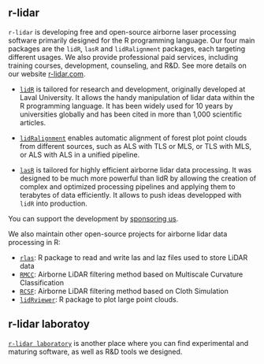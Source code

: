 ## r-lidar

`r-lidar` is developing free and open-source airborne laser processing software primarily designed for the R programming language. Our four main packages are the `lidR`, `lasR` and `lidRalignment` packages, each targeting different usages. We also provide professional paid services, including training courses, development, counseling, and R&D. See more details on our website [r-lidar.com](https://www.r-lidar.com/).

- [`lidR`](https://github.com/r-lidar/lidR) is tailored for research and development, originally developed at Laval University. It allows the handy manipulation of lidar data within the R programming language. It has been widely used for 10 years by universities globally and has been cited in more than 1,000 scientific articles.

- [`lidRalignment`](https://github.com/r-lidar/lasRlidRalignment) enables automatic alignment of forest plot point clouds from different sources, such as ALS with TLS or MLS, or TLS with MLS, or ALS with ALS in a unified pipeline.


- [`lasR`](https://github.com/r-lidar/lasR) is tailored for highly efficient airborne lidar data processing. It was designed to be much more powerful than lidR by allowing the creation of complex and optimized processing pipelines and applying them to terabytes of data efficiently. It allows to push ideas developped with `lidR` into production.

You can support the development by [sponsoring us](https://github.com/sponsors/Jean-Romain).

We also maintain other open-source projects for airborne lidar data processing in R:

- [`rlas`](https://github.com/r-lidar/rlas): R package to read and write las and laz files used to store LiDAR data
- [`RMCC`](https://github.com/r-lidar/RMCC): Airborne LiDAR filtering method based on Multiscale Curvature Classification
- [`RCSF`](https://github.com/r-lidar/RCSF): Airborne LiDAR filtering method based on Cloth Simulation
- [`lidRviewer`](https://github.com/r-lidar/lidRviewer): R package to plot large point clouds.

## r-lidar laboratoy

[`r-lidar laboratory`](https://github.com/r-lidar-lab) is another place where you can find experimental and maturing software, as well as R&D tools we designed.

